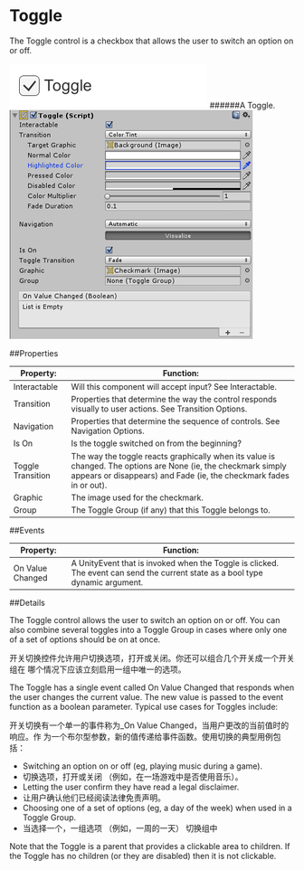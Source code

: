 # Toggle

The Toggle control is a checkbox that allows the user to switch an option on or off.

![](Main/UI_ToggleExample.png)
######A Toggle.
![](Main/UI_ToggleInspector.png)

##Properties

| Property:	 | Function: |
| -- | -- |
| Interactable	 | Will this component will accept input? See Interactable.
| Transition	 | Properties that determine the way the control responds visually to user actions. See Transition Options. |
| Navigation	 | Properties that determine the sequence of controls. See Navigation Options.
| Is On	 | Is the toggle switched on from the beginning? |
| Toggle Transition	 | The way the toggle reacts graphically when its value is changed. The options are None (ie, the checkmark simply appears or disappears) and Fade (ie, the checkmark fades in or out). |
| Graphic	 | The image used for the checkmark. |
| Group	 | The Toggle Group (if any) that this Toggle belongs to. |
##Events

| Property:	 | Function: |
| -- | -- |
| On Value Changed	 | A UnityEvent that is invoked when the Toggle is clicked. The event can send the current state as a bool type dynamic argument. |
##Details

The Toggle control allows the user to switch an option on or off. You can also combine several toggles into a Toggle Group in cases where only one of a set of options should be on at once.

开关切换控件允许用户切换选项，打开或关闭。你还可以组合几个开关成一个开关组在 哪个情况下应该立刻启用一组中唯一的选项。

The Toggle has a single event called On Value Changed that responds when the user changes the current value. The new value is passed to the event function as a boolean parameter. Typical use cases for Toggles include:

开关切换有一个单一的事件称为_On Value Changed，当用户更改的当前值时的响应。作 为一个布尔型参数，新的值传递给事件函数。使用切换的典型用例包括： 

* Switching an option on or off (eg, playing music during a game).
* 切换选项，打开或关闭 （例如，在一场游戏中是否使用音乐）。
* Letting the user confirm they have read a legal disclaimer.
* 让用户确认他们已经阅读法律免责声明。
* Choosing one of a set of options (eg, a day of the week) when used in a Toggle Group.
* 当选择一个，一组选项 （例如，一周的一天） 切换组中

Note that the Toggle is a parent that provides a clickable area to children. If the Toggle has no children (or they are disabled) then it is not clickable.